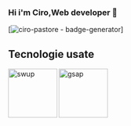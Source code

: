 ### Hi i'm Ciro,Web developer 👋
[![ciro-pastore - badge-generator](https://img.shields.io/static/v1?label=ciro-pastore&message=badge-generator&color=white&logo=github)]
## Tecnologie usate
  <img align="left" alt="swup" width="100px" src="https://swup.js.org/assets/images/swup-logo-white.svg" />
    <img align="left" alt="gsap" width="100px" src="https://greensock.com/uploads/set_resources_5/84c1e40ea0e759e3f1505eb1788ddf3c_greensock-logo.svg" />

<!--
**ciro-pastore/ciro-pastore** is a ✨ _special_ ✨ repository because its `README.md` (this file) appears on your GitHub profile.

Here are some ideas to get you started:

- 🔭 I’m currently working on ...
- 🌱 I’m currently learning ...
- 👯 I’m looking to collaborate on ...
- 🤔 I’m looking for help with ...
- 💬 Ask me about ...
- 📫 How to reach me: ...
- 😄 Pronouns: ...
- ⚡ Fun fact: ...
-->
